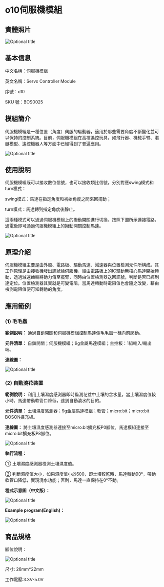# o10伺服機模組

## 實體照片

![Optional title](../.gitbook/assets/boson-duo-ji-kong-zhi-mo-kuai-shi-wu-tu.jpg)

## 基本信息

中文名稱：伺服機模組

英文名稱：Servo Controller Module

序號：o10

SKU 號：BOS0025

## 模組簡介

伺服機模組是一種位置（角度）伺服的驅動器，適用於那些需要角度不斷變化並可以保持的控制系統。目前，伺服機模組在高檔遙控玩具，如飛行器、機械手臂、潛艇模型、遙控機器人等方面中已經得到了普遍應用。

![Optional title](../.gitbook/assets/boson-duo-ji-kong-zhi-mo-kuai-shi-li.png)

## 使用說明

伺服機模組既可以接收數位信號，也可以接收類比信號，分別對應swing模式和turn模式：

swing模式：馬達在指定角度和初始角度之間來回擺動；

turn模式：馬達轉到指定角度後靜止。

這兩種模式可以通過伺服機模組上的撥動開關進行切換。按照下圖所示連接電路，通電後即可通過伺服機模組上的撥動開關控制馬達。

![Optional title](../.gitbook/assets/boson-duo-ji-kong-zhi-mo-kuai-shi-yong-shuo-ming.png)

## 原理介紹

伺服機模組主要是由外殼、電路板、驅動馬達、減速器與位置檢測元件所構成。其工作原理是由接收機發出訊號給伺服機，經由電路板上的IC驅動無核心馬達開始轉動，透過減速齒輪將動力傳至擺臂，同時由位置檢測器送回訊號，判斷是否已經到達定位。位置檢測器其實就是可變電阻，當馬達轉動時電阻值也會隨之改變，藉由檢測電阻值便可知轉動的角度。

## 應用範例

### **\(1\) 毛毛蟲**

**範例說明：** 通過自鎖開關和伺服機模組控制馬達像毛毛蟲一樣向前爬動。

**元件清單：** 自鎖開關；伺服機模組；9g金屬馬達模組；主控板：1組輸入/輸出端。

**連線圖：**

![Optional title](../.gitbook/assets/boson-duo-ji-kong-zhi-mo-kuai-pa-pa-chong-lian-xian-tu.png)

### **\(2\) 自動澆花裝置**

**範例說明：** 利用土壤濕度感測器即時監測花盆中土壤的含水量，當土壤濕度值較小時，馬達帶動軟管口降低，達到自動澆水的目的。

**元件清單：** 土壤濕度感測器；9g金屬馬達模組；軟管；micro:bit；micro:bit BOSON擴充板。

**連線圖：** 將土壤濕度感測器連接至micro:bit擴充板P0腳位，馬達模組連接至micro:bit擴充板P8腳位。

![Optional title](../.gitbook/assets/boson-duo-ji-kong-zhi-mo-kuai-zi-dong-jiao-hua-zhuang-zhi-lian-xian-tu.png)

**執行流程：**

① 土壤濕度感測器檢測土壤濕度值。

② 判斷濕度值大小，如果濕度值小於600，即土壤較乾時，馬達轉動90°，帶動軟管口降低，實現澆水功能；否則，馬達一直保持在0°不動。

**程式示意圖（中文版）：**

![Optional title](../.gitbook/assets/boson-duo-ji-kong-zhi-mo-kuai-zi-dong-jiao-hua-zhuang-zhi-cheng-xu-shi-yi-tu-zhong-wen-ban.png)

**Example program(English)：**

![Optional title](../.gitbook/assets/boson-duo-ji-kong-zhi-mo-kuai-zi-dong-jiao-hua-zhuang-zhi-cheng-xu-shi-yi-tu-ying-wen-ban.png)

## 商品規格

腳位說明：

![Optional title](../.gitbook/assets/boson-duo-ji-kong-zhi-mo-kuai-yin-jiao-shuo-ming.png)

尺寸: 26mm\*22mm

工作電壓:3.3V-5.0V

